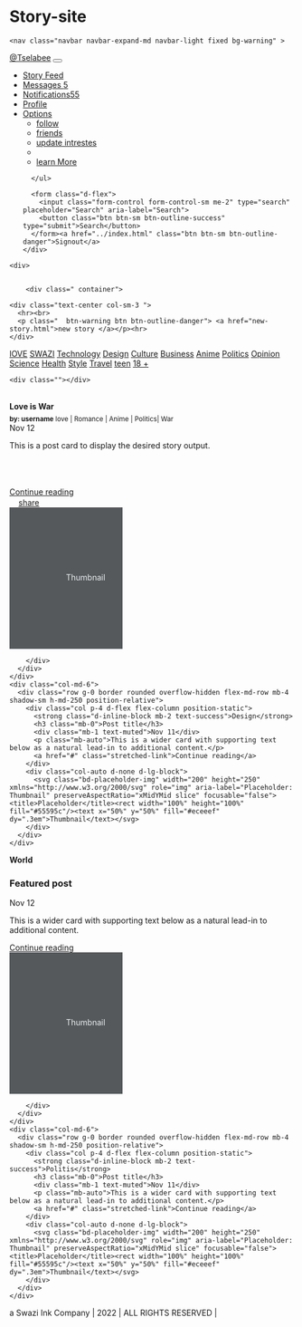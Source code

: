 # Story-site
<!DOCTYPE html>
<html>
<head>
	<title>Swazi Ink| Home</title>
	<link rel="stylesheet" type="text/css" href="../bootstrap/bootstrap.css">
	<link rel="stylesheet" type="text/css" href="../css.stylesheet.css">
</head>
<body>

	<nav class="navbar navbar-expand-md navbar-light fixed bg-warning" >
  <div class="container-fluid">
    <a class="navbar-brand active" href="#">@Tselabee</a>
    <button class="navbar-toggler" type="button" data-bs-toggle="collapse" data-bs-target="#navbarCollapse" aria-controls="navbarCollapse" aria-expanded="false" aria-label="Toggle navigation">
      <span class="navbar-toggler-icon"></span>
    </button>
    <div class="collapse navbar-collapse" id="navbarCollapse">
      <ul class="navbar-nav me-auto mb-2 mb-md-0">
        <li class="nav-item">
          <a class="nav-link active" aria-current="page" href="#">Story Feed</a>
        </li>
        <li class="nav-item">
          <a class="nav-link" href="#">Messages <span class="badge">5</span></a>
        </li>
        <li class="nav-item">
          <a class="nav-link" href="#" tabindex="-1" aria-disabled="true">Notifications<span class="badge">55</span> </a>
        </li>
        <li class="nav-item">
          <a class="nav-link" href="">Profile</a>
        </li>
        <li class="dropdown">
              <a class="dropdown-toggle sm-hidden" data-toggle="dropdown" href=""> Options<span class="caret"></span></a>
             <ul class="dropdown-menu">
             <li><a href="#">follow</a></li>
             <li><a href="#">friends</a></li>
             <li><a href="#">update intrestes</a></li>
             <li class="divider"></li>
             <li><a href="#">learn More</a></li>
             </ul>
        </li>
        
      </ul>
     
      <form class="d-flex">
        <input class="form-control form-control-sm me-2" type="search" placeholder="Search" aria-label="Search">
        <button class="btn btn-sm btn-outline-success" type="submit">Search</button> 
      </form><a href="../index.html" class="btn btn-sm btn-outline-danger">Signout</a>
    </div>
  </div>
</nav>


<main class="flex-shrink-0">
  <div class="sticky-container">

    <div>


        <div class=" container">
  <div class="row">

    <div class="text-center col-sm-3 ">
      <hr><br>
      <p class="  btn-warning btn btn-outline-danger"> <a href="new-story.html">new story </a></p><hr>
    </div>


   <div class=" col-sm-9 nav-scroller py-1 mb-2">
    <nav class="nav d-flex justify-content-between">
      <a class="p-2 link-secondary" href="#">lOVE</a>
      <a class="p-2 link-secondary" href="#">SWAZI</a>
      <a class="p-2 link-secondary" href="#">Technology</a>
      <a class="p-2 link-secondary" href="#">Design</a>
      <a class="p-2 link-secondary" href="#">Culture</a>
      <a class="p-2 link-secondary" href="#">Business</a>
      <a class="p-2 link-secondary" href="#">Anime</a>
      <a class="p-2 link-secondary" href="#">Politics</a>
      <a class="p-2 link-secondary" href="#">Opinion</a>
      <a class="p-2 link-secondary" href="#">Science</a>
      <a class="p-2 link-secondary" href="#">Health</a>
      <a class="p-2 link-secondary" href="#">Style</a>
      <a class="p-2 link-secondary" href="#">Travel</a>
      <a class="p-2 link-secondary" href="#">teen</a>
      <a class="p-2 link-secondary" href="#">18 +</a>
    </nav>
    </div>
  </div>





    <div class=""></div>



  <br>

   <div class="row mb-2">
    <div class="col-md-6">
      <div class="row g-0 border rounded overflow-hidden flex-md-row mb-4 shadow-sm h-md-250 position-relative">
        <div class="col p-4 d-flex flex-column position-static">
          <strong class="d-inline-block mb-2 text-primary">Love is War<br> <sub>by: username</sub> </strong>
          <sub class="text-end float float-end">love | Romance | Anime | Politics| War</sub><br>
          <div class="mb-1 text-muted">Nov 12</div>
          <p class="card-text mb-auto">This is a post card to  display the desired story output.<br><br><br></p><br>
          <a href="#" class="stretched-link">Continue reading</a><br>
          <span class=" float text-end"><a href=""><img class="w-6 h-6" style="width: 16px; height: 16px;" src="../img/android-rss.ico">share</a></span>
        </div>
        <div class="col-auto d-none d-lg-block">
          <svg class="bd-placeholder-img" width="200" height="250" xmlns="http://www.w3.org/2000/svg" role="img" aria-label="Placeholder: Thumbnail" preserveAspectRatio="xMidYMid slice" focusable="false"><title>Placeholder</title><rect width="100%" height="100%" fill="#55595c"/><text x="50%" y="50%" fill="#eceeef" dy=".3em">Thumbnail</text></svg>

        </div>
      </div>
    </div>
    <div class="col-md-6">
      <div class="row g-0 border rounded overflow-hidden flex-md-row mb-4 shadow-sm h-md-250 position-relative">
        <div class="col p-4 d-flex flex-column position-static">
          <strong class="d-inline-block mb-2 text-success">Design</strong>
          <h3 class="mb-0">Post title</h3>
          <div class="mb-1 text-muted">Nov 11</div>
          <p class="mb-auto">This is a wider card with supporting text below as a natural lead-in to additional content.</p>
          <a href="#" class="stretched-link">Continue reading</a>
        </div>
        <div class="col-auto d-none d-lg-block">
          <svg class="bd-placeholder-img" width="200" height="250" xmlns="http://www.w3.org/2000/svg" role="img" aria-label="Placeholder: Thumbnail" preserveAspectRatio="xMidYMid slice" focusable="false"><title>Placeholder</title><rect width="100%" height="100%" fill="#55595c"/><text x="50%" y="50%" fill="#eceeef" dy=".3em">Thumbnail</text></svg>
        </div>
      </div>
    </div>
</div>


   <div class="row mb-2">
    <div class="col-md-6">
      <div class="row g-0 border rounded overflow-hidden flex-md-row mb-4 shadow-sm h-md-250 position-relative">
        <div class="col p-4 d-flex flex-column position-static">
          <strong class="d-inline-block mb-2 text-primary">World</strong>
          <h3 class="mb-0">Featured post</h3>
          <div class="mb-1 text-muted">Nov 12</div>
          <p class="card-text mb-auto">This is a wider card with supporting text below as a natural lead-in to additional content.</p>
          <a href="#" class="stretched-link">Continue reading</a>
        </div>
        <div class="col-auto d-none d-lg-block">
          <svg class="bd-placeholder-img" width="200" height="250" xmlns="http://www.w3.org/2000/svg" role="img" aria-label="Placeholder: Thumbnail" preserveAspectRatio="xMidYMid slice" focusable="false"><title>Placeholder</title><rect width="100%" height="100%" fill="#55595c"/><text x="50%" y="50%" fill="#eceeef" dy=".3em">Thumbnail</text></svg>

        </div>
      </div>
    </div>
    <div class="col-md-6">
      <div class="row g-0 border rounded overflow-hidden flex-md-row mb-4 shadow-sm h-md-250 position-relative">
        <div class="col p-4 d-flex flex-column position-static">
          <strong class="d-inline-block mb-2 text-success">Politis</strong>
          <h3 class="mb-0">Post title</h3>
          <div class="mb-1 text-muted">Nov 11</div>
          <p class="mb-auto">This is a wider card with supporting text below as a natural lead-in to additional content.</p>
          <a href="#" class="stretched-link">Continue reading</a>
        </div>
        <div class="col-auto d-none d-lg-block">
          <svg class="bd-placeholder-img" width="200" height="250" xmlns="http://www.w3.org/2000/svg" role="img" aria-label="Placeholder: Thumbnail" preserveAspectRatio="xMidYMid slice" focusable="false"><title>Placeholder</title><rect width="100%" height="100%" fill="#55595c"/><text x="50%" y="50%" fill="#eceeef" dy=".3em">Thumbnail</text></svg>
        </div>
      </div>
    </div>
</div>



</div>
</div>
  </div>
</main>




<footer class="footer text-center mt-auto py-3 bg-light">
  <div class="container">
    <span class="text-dark"> a Swazi Ink Company | 2022 | ALL RIGHTS RESERVED | </span>
  </div>
</footer>

<script src="../bootstrap/bootstrap.bundle.min.js"></script>
</body>
</html>

